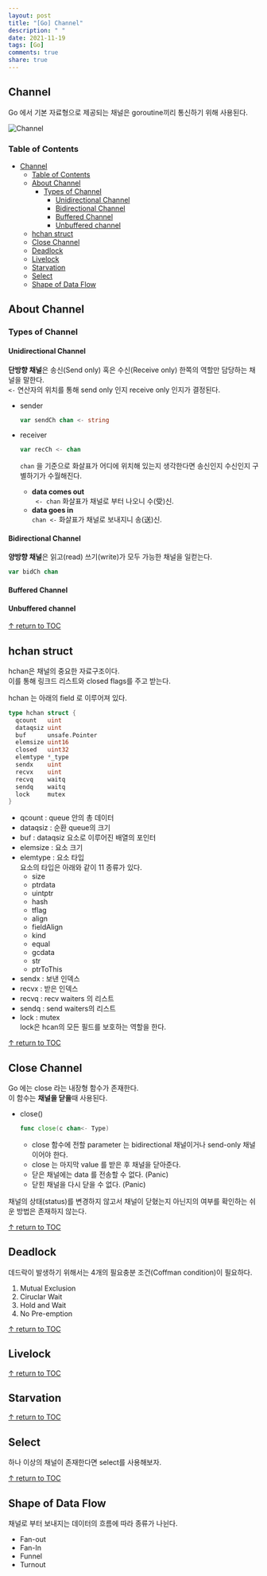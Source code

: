 ```yaml
---
layout: post
title: "[Go] Channel"
description: " "
date: 2021-11-19
tags: [Go]
comments: true
share: true
---
```


## Channel
Go 에서 기본 자료형으로 제공되는 채널은 goroutine끼리 통신하기 위해 사용된다.

![Channel](https://user-images.githubusercontent.com/48475824/87861805-ab98b800-c984-11ea-9f19-80ea3fe7dc80.png)

### Table of Contents
- [Channel](#channel)
    - [Table of Contents](#table-of-contents)
  - [About Channel](#about-channel)
    - [Types of Channel](#types-of-channel)
      - [Unidirectional Channel](#unidirectional-channel)
      - [Bidirectional Channel](#bidirectional-channel)
      - [Buffered Channel](#buffered-channel)
      - [Unbuffered channel](#unbuffered-channel)
  - [hchan struct](#hchan-struct)
  - [Close Channel](#close-channel)
  - [Deadlock](#deadlock)
  - [Livelock](#livelock)
  - [Starvation](#starvation)
  - [Select](#select)
  - [Shape of Data Flow](#shape-of-data-flow)


## About Channel
### Types of Channel
#### Unidirectional Channel
**단방향 채널**은 송신(Send only) 혹은 수신(Receive only) 한쪽의 역할만 담당하는 채널을 말한다.  
```<-``` 연산자의 위치를 통해 send only 인지 receive only 인지가 결정된다.  
* sender  
  ```go
  var sendCh chan <- string
  ```
* receiver
  ```go
  var recCh <- chan
  ```

  ```chan``` 을 기준으로 화살표가 어디에 위치해 있는지 생각한다면 송신인지 수신인지 구별하기가 수월해진다.  
  * **data comes out**  
    ``` <- chan``` 화살표가 채널로 부터 나오니 수(受)신.
  * **data goes in**  
    ```chan <-``` 화살표가 채널로 보내지니 송(送)신.

#### Bidirectional Channel
**양방향 채널**은 읽고(read) 쓰기(write)가 모두 가능한 채널을 일컫는다.
```go
var bidCh chan
```

#### Buffered Channel
#### Unbuffered channel


[↑ return to TOC](#table-of-contents)


## hchan struct
hchan은 채널의 중요한 자료구조이다.   
이를 통해 링크드 리스트와 closed flags를 주고 받는다.  

hchan 는 아래의 field 로 이루어져 있다.  

```go
type hchan struct {
  qcount   uint          
  dataqsiz uint           
  buf      unsafe.Pointer 
  elemsize uint16
  closed   uint32
  elemtype *_type 
  sendx    uint   
  recvx    uint   
  recvq    waitq 
  sendq    waitq 
  lock     mutex
}
```
* qcount : queue 안의 총 데이터
* dataqsiz : 순환 queue의 크기
* buf : dataqsiz 요소로 이루어진 배열의 포인터
* elemsize : 요소 크기
* elemtype : 요소 타입  
  요소의 타입은 아래와 같이 11 종류가 있다.
  * size
  * ptrdata
  * uintptr
  *	hash 
  * tflag
  *	align
  *	fieldAlign
  *	kind
  * equal
  * gcdata 
  * str	
  * ptrToThis 
* sendx : 보낸 인덱스
* recvx : 받은 인덱스
* recvq : recv waiters 의 리스트
* sendq : send waiters의 리스트
* lock : mutex  
  lock은 hcan의 모든 필드를 보호하는 역할을 한다.

[↑ return to TOC](#table-of-contents)


## Close Channel
Go 에는 close 라는 내장형 함수가 존재한다.  
이 함수는 **채널을 닫을**때 사용된다.  
* close()
  ``` go
  func close(c chan<- Type)
  ```
  * close 함수에 전할 parameter 는 bidirectional 채널이거나 send-only 채널이어야 한다.  
  * close 는 마지막 value 를 받은 후 채널을 닫아준다.
  * 닫은 채널에는 data 를 전송할 수 없다. (Panic)
  * 닫힌 채널을 다시 닫을 수 없다. (Panic)

채널의 상태(status)를 변경하지 않고서 채널이 닫혔는지 아닌지의 여부를 확인하는 쉬운 방법은 존재하지 않는다.  


[↑ return to TOC](#table-of-contents)


## Deadlock
데드락이 발생하기 위해서는 4개의 필요충분 조건(Coffman condition)이 필요하다.
1. Mutual Exclusion
1. Ciruclar Wait
1. Hold and Wait
1. No Pre-emption

[↑ return to TOC](#table-of-contents)

## Livelock
[↑ return to TOC](#table-of-contents)


## Starvation
[↑ return to TOC](#table-of-contents)


## Select
하나 이상의 채널이 존재한다면 select를 사용해보자.

[↑ return to TOC](#table-of-contents)



## Shape of Data Flow
채널로 부터 보내지는 데이터의 흐름에 따라 종류가 나뉜다.  
* Fan-out
* Fan-In
* Funnel
* Turnout
